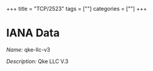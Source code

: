 +++
title = "TCP/2523"
tags = [""]
categories = [""]
+++

# IANA Data

_Name:_ qke-llc-v3

_Description:_ Qke LLC V.3

